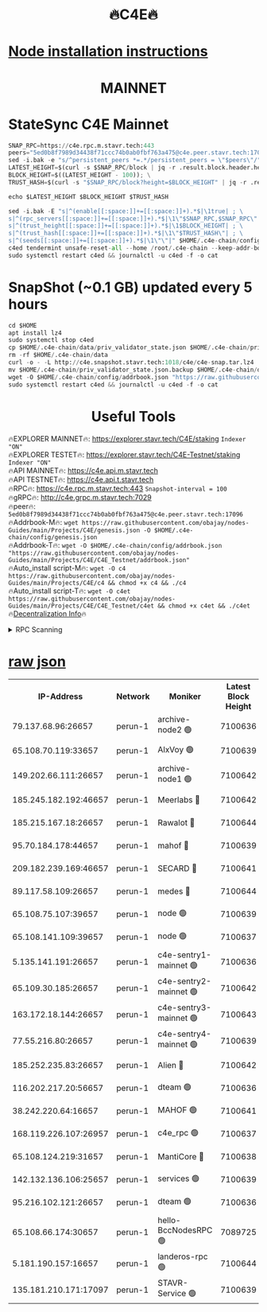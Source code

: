 <h1 align="center"> 🔥C4E🔥</h1>

[Node installation instructions](https://github.com/obajay/nodes-Guides/tree/main/Projects/C4E)
=

<h1 align="center"> MAINNET</h1>

# StateSync C4E Mainnet
```python
SNAP_RPC=https://c4e.rpc.m.stavr.tech:443
peers="5ed0b8f7989d34438f71ccc74b0ab0fbf763a475@c4e.peer.stavr.tech:17096"
sed -i.bak -e "s/^persistent_peers *=.*/persistent_peers = \"$peers\"/" $HOME/.c4e-chain/config/config.toml
LATEST_HEIGHT=$(curl -s $SNAP_RPC/block | jq -r .result.block.header.height); \
BLOCK_HEIGHT=$((LATEST_HEIGHT - 100)); \
TRUST_HASH=$(curl -s "$SNAP_RPC/block?height=$BLOCK_HEIGHT" | jq -r .result.block_id.hash)

echo $LATEST_HEIGHT $BLOCK_HEIGHT $TRUST_HASH

sed -i.bak -E "s|^(enable[[:space:]]+=[[:space:]]+).*$|\1true| ; \
s|^(rpc_servers[[:space:]]+=[[:space:]]+).*$|\1\"$SNAP_RPC,$SNAP_RPC\"| ; \
s|^(trust_height[[:space:]]+=[[:space:]]+).*$|\1$BLOCK_HEIGHT| ; \
s|^(trust_hash[[:space:]]+=[[:space:]]+).*$|\1\"$TRUST_HASH\"| ; \
s|^(seeds[[:space:]]+=[[:space:]]+).*$|\1\"\"|" $HOME/.c4e-chain/config/config.toml
c4ed tendermint unsafe-reset-all --home /root/.c4e-chain --keep-addr-book
sudo systemctl restart c4ed && journalctl -u c4ed -f -o cat
```
# SnapShot (~0.1 GB) updated every 5 hours
```python
cd $HOME
apt install lz4
sudo systemctl stop c4ed
cp $HOME/.c4e-chain/data/priv_validator_state.json $HOME/.c4e-chain/priv_validator_state.json.backup
rm -rf $HOME/.c4e-chain/data
curl -o - -L http://c4e.snapshot.stavr.tech:1018/c4e/c4e-snap.tar.lz4 | lz4 -c -d - | tar -x -C $HOME/.c4e-chain --strip-components 2
mv $HOME/.c4e-chain/priv_validator_state.json.backup $HOME/.c4e-chain/data/priv_validator_state.json
wget -O $HOME/.c4e-chain/config/addrbook.json "https://raw.githubusercontent.com/obajay/nodes-Guides/main/Projects/C4E/addrbook.json"
sudo systemctl restart c4ed && journalctl -u c4ed -f -o cat
```
 <h1 align="center"> Useful Tools</h1>

🔥EXPLORER MAINNET🔥:  https://explorer.stavr.tech/C4E/staking            `Indexer "ON"` \
🔥EXPLORER TESTET🔥:   https://explorer.stavr.tech/C4E-Testnet/staking     `Indexer "ON"` \
🔥API MAINNET🔥:       https://c4e.api.m.stavr.tech \
🔥API TESTNET🔥:       https://c4e.api.t.stavr.tech \
🔥RPC🔥:               https://c4e.rpc.m.stavr.tech:443                  `Snapshot-interval = 100` \
🔥gRPC🔥:              http://c4e.grpc.m.stavr.tech:7029 \
🔥peer🔥:              `5ed0b8f7989d34438f71ccc74b0ab0fbf763a475@c4e.peer.stavr.tech:17096` \
🔥Addrbook-M🔥:    ```wget https://raw.githubusercontent.com/obajay/nodes-Guides/main/Projects/C4E/genesis.json -O $HOME/.c4e-chain/config/genesis.json``` \
🔥Addrbook-T🔥:    ```wget -O $HOME/.c4e-chain/config/addrbook.json "https://raw.githubusercontent.com/obajay/nodes-Guides/main/Projects/C4E/C4E_Testnet/addrbook.json"``` \
🔥Auto_install script-M🔥: ```wget -O c4 https://raw.githubusercontent.com/obajay/nodes-Guides/main/Projects/C4E/c4 && chmod +x c4 && ./c4``` \
🔥Auto_install script-T🔥: ```wget -O c4et https://raw.githubusercontent.com/obajay/nodes-Guides/main/Projects/C4E/C4E_Testnet/c4et && chmod +x c4et && ./c4et``` \
🔥[Decentralization Info](https://github.com/obajay/StateSync-snapshots/tree/main/Projects/C4E/Decentralization)🔥




<details>
<summary>RPC Scanning</summary>

<h2 align="center"> We scan nodes in real time every 4 hours. And we provide the final result of RPC endpoints.
We cannot influence the operation of these nodes in any way. </h2>


```python
If Voting Power is higher than 0 --> then the Node is a validator of the network and may be subject to attack and be a potential threat to the chain.
```
```python
We marked such validators with a red symbol
```

</details>

[raw json](https://rpc-check.c4e.stavr.tech/c4e/rpc-c4e-result.json)
=



<table><tr><th>IP-Address</th><th>Network</th><th>Moniker</th><th>Latest Block Height</th><th>Earliest Block Height</th><th>Catching Up</th><th>Tx Index</th><th>Voting Power</th><th>Scan Time</th></tr><tr><td>79.137.68.96:26657</td><td>perun-1</td><td>archive-node2 🟢</td><td>7100636</td><td>1</td><td>False</td><td>on</td><td>0</td><td>2024-02-09T12:29:57.897272444UTC</td></tr><tr><td>65.108.70.119:33657</td><td>perun-1</td><td>AlxVoy 🟢</td><td>7100639</td><td>1</td><td>False</td><td>on</td><td>0</td><td>2024-02-09T12:30:12.345428715UTC</td></tr><tr><td>149.202.66.111:26657</td><td>perun-1</td><td>archive-node1 🟢</td><td>7100642</td><td>1</td><td>False</td><td>on</td><td>0</td><td>2024-02-09T12:30:29.060757704UTC</td></tr><tr><td>185.245.182.192:46657</td><td>perun-1</td><td>Meerlabs 🔴</td><td>7100642</td><td>1051501</td><td>False</td><td>on</td><td>344594</td><td>2024-02-09T12:30:34.274745250UTC</td></tr><tr><td>185.215.167.18:26657</td><td>perun-1</td><td>Rawalot 🔴</td><td>7100644</td><td>1090501</td><td>False</td><td>on</td><td>450002</td><td>2024-02-09T12:30:46.212424349UTC</td></tr><tr><td>95.70.184.178:44657</td><td>perun-1</td><td>mahof 🔴</td><td>7100639</td><td>2342001</td><td>False</td><td>off</td><td>1356338</td><td>2024-02-09T12:30:11.630193635UTC</td></tr><tr><td>209.182.239.169:46657</td><td>perun-1</td><td>SECARD 🔴</td><td>7100641</td><td>2616101</td><td>False</td><td>off</td><td>749292</td><td>2024-02-09T12:30:24.313539236UTC</td></tr><tr><td>89.117.58.109:26657</td><td>perun-1</td><td>medes 🔴</td><td>7100644</td><td>2826001</td><td>False</td><td>off</td><td>890936</td><td>2024-02-09T12:30:41.444971468UTC</td></tr><tr><td>65.108.75.107:39657</td><td>perun-1</td><td>node 🟢</td><td>7100639</td><td>5198801</td><td>False</td><td>on</td><td>0</td><td>2024-02-09T12:30:15.453115542UTC</td></tr><tr><td>65.108.141.109:39657</td><td>perun-1</td><td>node 🟢</td><td>7100637</td><td>5303301</td><td>False</td><td>on</td><td>0</td><td>2024-02-09T12:30:00.249861348UTC</td></tr><tr><td>5.135.141.191:26657</td><td>perun-1</td><td>c4e-sentry1-mainnet 🟢</td><td>7100636</td><td>6198001</td><td>False</td><td>on</td><td>0</td><td>2024-02-09T12:29:56.847820867UTC</td></tr><tr><td>65.109.30.185:26657</td><td>perun-1</td><td>c4e-sentry2-mainnet 🟢</td><td>7100642</td><td>6238301</td><td>False</td><td>on</td><td>0</td><td>2024-02-09T12:30:33.943512249UTC</td></tr><tr><td>163.172.18.144:26657</td><td>perun-1</td><td>c4e-sentry3-mainnet 🟢</td><td>7100643</td><td>6239001</td><td>False</td><td>on</td><td>0</td><td>2024-02-09T12:30:34.941205001UTC</td></tr><tr><td>77.55.216.80:26657</td><td>perun-1</td><td>c4e-sentry4-mainnet 🟢</td><td>7100639</td><td>6241001</td><td>False</td><td>on</td><td>0</td><td>2024-02-09T12:30:11.980033711UTC</td></tr><tr><td>185.252.235.83:26657</td><td>perun-1</td><td>Alien 🔴</td><td>7100642</td><td>6502501</td><td>False</td><td>on</td><td>648118</td><td>2024-02-09T12:30:29.403822303UTC</td></tr><tr><td>116.202.217.20:56657</td><td>perun-1</td><td>dteam 🟢</td><td>7100636</td><td>6800901</td><td>False</td><td>on</td><td>0</td><td>2024-02-09T12:29:57.214293808UTC</td></tr><tr><td>38.242.220.64:16657</td><td>perun-1</td><td>MAHOF 🟢</td><td>7100641</td><td>6885501</td><td>False</td><td>on</td><td>0</td><td>2024-02-09T12:30:26.672591846UTC</td></tr><tr><td>168.119.226.107:26957</td><td>perun-1</td><td>c4e_rpc 🟢</td><td>7100637</td><td>7000637</td><td>False</td><td>on</td><td>0</td><td>2024-02-09T12:30:04.664770784UTC</td></tr><tr><td>65.108.124.219:31657</td><td>perun-1</td><td>MantiCore 🔴</td><td>7100638</td><td>7000638</td><td>False</td><td>off</td><td>729066</td><td>2024-02-09T12:30:11.173042302UTC</td></tr><tr><td>142.132.136.106:25657</td><td>perun-1</td><td>services 🟢</td><td>7100639</td><td>7012001</td><td>False</td><td>on</td><td>0</td><td>2024-02-09T12:30:15.068315952UTC</td></tr><tr><td>95.216.102.121:26657</td><td>perun-1</td><td>dteam 🟢</td><td>7100636</td><td>7087001</td><td>False</td><td>on</td><td>0</td><td>2024-02-09T12:29:57.556734980UTC</td></tr><tr><td>65.108.66.174:30657</td><td>perun-1</td><td>hello-BccNodesRPC 🟢</td><td>7089725</td><td>7089601</td><td>False</td><td>on</td><td>0</td><td>2024-02-09T12:30:12.685408587UTC</td></tr><tr><td>5.181.190.157:16657</td><td>perun-1</td><td>landeros-rpc 🟢</td><td>7100644</td><td>7095001</td><td>False</td><td>on</td><td>0</td><td>2024-02-09T12:30:45.872983478UTC</td></tr><tr><td>135.181.210.171:17097</td><td>perun-1</td><td>STAVR-Service 🟢</td><td>7100639</td><td>7098001</td><td>False</td><td>on</td><td>0</td><td>2024-02-09T12:30:15.816402866UTC</td></tr></table>
